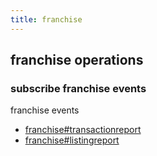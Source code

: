 ```yaml
---
title: franchise
---
```

## franchise operations

### subscribe franchise events

franchise events

* [franchise#transactionreport](message/franchise.transactionreport)
* [franchise#listingreport](message/franchise.listingreport)

